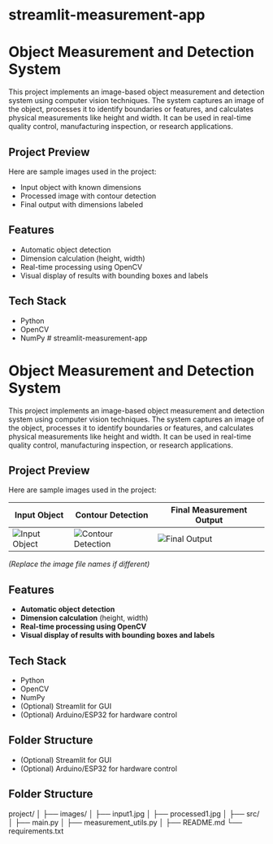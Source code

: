 # streamlit-measurement-app
# Object Measurement and Detection System

This project implements an image-based object measurement and detection system using computer vision techniques. The system captures an image of the object, processes it to identify boundaries or features, and calculates physical measurements like height and width. It can be used in real-time quality control, manufacturing inspection, or research applications.

## Project Preview

Here are sample images used in the project:
- Input object with known dimensions
- Processed image with contour detection
- Final output with dimensions labeled

## Features

- Automatic object detection  
- Dimension calculation (height, width)  
- Real-time processing using OpenCV  
- Visual display of results with bounding boxes and labels  

## Tech Stack

- Python  
- OpenCV  
- NumPy  # streamlit-measurement-app
# Object Measurement and Detection System

This project implements an image-based object measurement and detection system using computer vision techniques. The system captures an image of the object, processes it to identify boundaries or features, and calculates physical measurements like height and width. It can be used in real-time quality control, manufacturing inspection, or research applications.

## Project Preview

Here are sample images used in the project:

| Input Object | Contour Detection | Final Measurement Output |
|--------------|-------------------|--------------------------|
| ![Input Object](images/input1.jpg) | ![Contour Detection](images/processed1.jpg) | ![Final Output](images/final_output.jpg) |

*(Replace the image file names if different)*

## Features

- **Automatic object detection**  
- **Dimension calculation** (height, width)  
- **Real-time processing using OpenCV**  
- **Visual display of results with bounding boxes and labels**  

## Tech Stack

- Python  
- OpenCV  
- NumPy  
- (Optional) Streamlit for GUI  
- (Optional) Arduino/ESP32 for hardware control  

## Folder Structure


- (Optional) Streamlit for GUI  
- (Optional) Arduino/ESP32 for hardware control  

## Folder Structure
project/
│
├── images/
│ ├── input1.jpg
│ ├── processed1.jpg
│
├── src/
│ ├── main.py
│ ├── measurement_utils.py
│
├── README.md
└── requirements.txt
